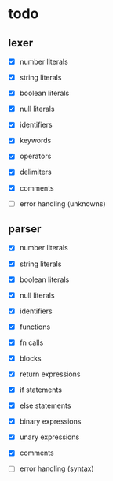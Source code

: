 # todo

## lexer
- [x] number literals
- [x] string literals
- [x] boolean literals
- [x] null literals

- [x] identifiers
- [x] keywords

- [x] operators
- [x] delimiters

- [x] comments
- [ ] error handling (unknowns)

## parser
- [x] number literals
- [x] string literals
- [x] boolean literals
- [x] null literals

- [x] identifiers

- [x] functions
- [x] fn calls
- [x] blocks
- [x] return expressions

- [x] if statements
- [x] else statements

- [x] binary expressions
- [x] unary expressions

- [x] comments
- [ ] error handling (syntax)